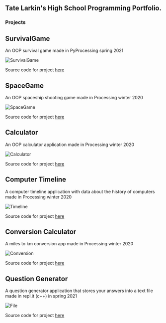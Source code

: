 ## Tate Larkin's High School Programming Portfolio.

### Projects

## SurvivalGame
An OOP survival game made in PyProcessing spring 2021

![SurvivalGame](https://github.com/tate8/hsprogramming/blob/gh-pages/images/survial_game_sc.png?raw=true)


Source code for project [here](https://github.com/tate8/hsprogramming/tree/gh-pages/src/survival_game)

## SpaceGame
An OOP spaceship shooting game made in Processing winter 2020

![SpaceGame](https://github.com/tate8/hsprogramming/blob/gh-pages/images/space_game_sc.png?raw=true)


Source code for project [here](https://github.com/tate8/hsprogramming/tree/gh-pages/src/SpaceGame)



## Calculator
An OOP calculator application made in Processing winter 2020

![Calculator](https://github.com/tate8/hsprogramming/blob/gh-pages/images/calculator_sc.png?raw=true)


Source code for project [here](https://github.com/tate8/hsprogramming/tree/gh-pages/src/Calculator)



## Computer Timeline
A computer timeline application with data about the history of computers made in Processing winter 2020

![Timeline](https://github.com/tate8/hsprogramming/blob/gh-pages/images/computer_timeline_sc.png?raw=true)


Source code for project [here](https://github.com/tate8/hsprogramming/tree/gh-pages/src/ComputerHistory)




## Conversion Calculator
A miles to km conversion app made in Processing winter 2020

![Conversion](https://github.com/tate8/hsprogramming/blob/gh-pages/images/conversion_app_sc.png?raw=true)


Source code for project [here](https://github.com/tate8/hsprogramming/tree/gh-pages/src/ConversionCalculator)




## Question Generator
A question generator application that stores your answers into a text file made in repl.it (c++) in spring 2021

![File](https://github.com/tate8/hsprogramming/blob/gh-pages/images/file_practice_sc.png?raw=true)


Source code for project [here](https://github.com/tate8/hsprogramming/tree/gh-pages/src/QuestionGenerator)

